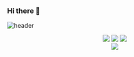 ### Hi there 👋

![header](https://capsule-render.vercel.app/api?type=soft&color=auto&height=150&section=header&text=Gihyeon%20Github&fontSize=90)

<!-- 개발 언어 -->
<div align="center">
	<img src="https://img.shields.io/badge/Python-3776AB?style=flat&logo=Python&logoColor=white" />
	<img src="https://img.shields.io/badge/PyTorch-EE4C2C?style=flat&logo=pytorch&logoColor=white" />
	<img src="https://img.shields.io/badge/Keras-D00000?style=flat&logo=keras&logoColor=white" /><br>
	<img src="https://github-readme-stats.vercel.app/api/top-langs/?username=gihyeon0903&layout=compact"><br><br>
</div>

<!-- 가장 많이 사용하 확장자 표시 -->

